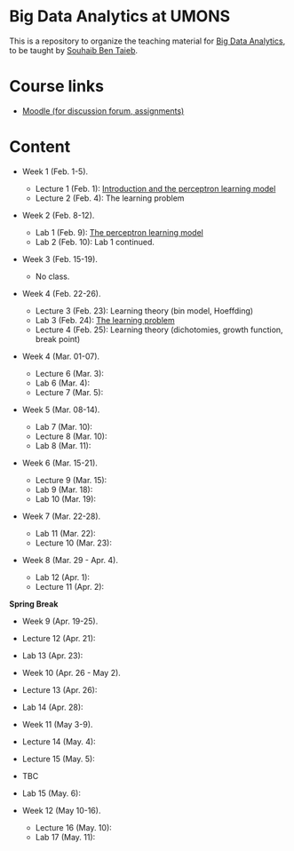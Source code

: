 # Big Data Analytics at UMONS
This is a repository to organize the teaching material for [Big Data Analytics](http://applications.umons.ac.be/web/en/pde/2020-2021/aa/S-INFO-075.htm), to be taught by [Souhaib Ben Taieb](http://www.souhaib-bentaieb.com).

# Course links

- [Moodle (for discussion forum, assignments)](https://moodle.umons.ac.be/course/view.php?id=2786s)

# Content

<!--- Lectures: 16 - Labs: 17 (30, 30) --->

- Week 1 (Feb. 1-5). 
  - Lecture 1 (Feb. 1): [Introduction and the perceptron learning model](./slides/1-bda-perceptron.pdf)
  - Lecture 2 (Feb. 4): The learning problem

- Week 2 (Feb. 8-12). 
  - Lab 1 (Feb. 9): [The perceptron learning model](./labs/1-perceptron/perceptron.pdf)
  - Lab 2 (Feb. 10): Lab 1 continued.
  
- Week 3 (Feb. 15-19).
  - No class.

- Week 4 (Feb. 22-26).
  - Lecture 3 (Feb. 23): Learning theory (bin model, Hoeffding)
  - Lab 3 (Feb. 24): [The learning problem](./labs/1-learning/learning.pdf)
  - Lecture 4 (Feb. 25): Learning theory (dichotomies, growth function, break point)

- Week 4 (Mar. 01-07).
  - Lecture 6 (Mar. 3):
  - Lab 6 (Mar. 4):
  - Lecture 7 (Mar. 5):

- Week 5 (Mar. 08-14).
  - Lab 7 (Mar. 10):
  - Lecture 8 (Mar. 10):
  - Lab 8 (Mar. 11):

- Week 6 (Mar. 15-21).
  - Lecture 9 (Mar. 15):
  - Lab 9 (Mar. 18):
  - Lab 10 (Mar. 19):

- Week 7 (Mar. 22-28).
  - Lab 11 (Mar. 22):
  - Lecture 10 (Mar. 23):

- Week 8 (Mar. 29 - Apr. 4).
  - Lab 12 (Apr. 1):
  - Lecture 11 (Apr. 2):


**Spring Break**

- Week 9 (Apr. 19-25).
 - Lecture 12 (Apr. 21):
 - Lab 13 (Apr. 23):

- Week 10 (Apr. 26 - May 2).
 - Lecture 13 (Apr. 26):
 - Lab 14 (Apr. 28):

- Week 11 (May 3-9).
 - Lecture 14 (May. 4):
 - Lecture 15 (May. 5):

- TBC
 - Lab 15 (May. 6):
 - Week 12 (May 10-16).
 	- Lecture 16 (May. 10):
 	- Lab 17 (May. 11):

